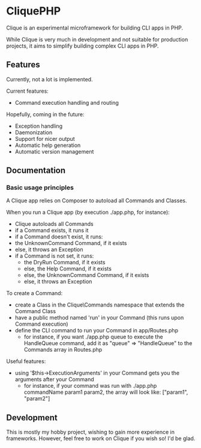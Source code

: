 # CliquePHP

Clique is an experimental microframework for building CLI apps in PHP.

While Clique is very much in development and not suitable for production projects,
it aims to simplify building complex CLI apps in PHP.

## Features
Currently, not a lot is implemented.

Current features:
 * Command execution handling and routing

Hopefully, coming in the future:
  * Exception handling
  * Daemonization
  * Support for nicer output
  * Automatic help generation
  * Automatic version management

## Documentation

### Basic usage principles

A Clique app relies on Composer to autoload all Commands and Classes.

When you run a Clique app (by execution ./app.php, for instance):
 * Clique autoloads all Commands
 * if a Command exists, it runs it
 * if a Command doesn't exist, it runs:
  * the UnknownCommand Command, if it exists
  * else, it throws an Exception
* if a Command is not set, it runs:
  * the DryRun Command, if it exists
  * else, the Help Command, if it exists
  * else, the UnknownCommand Command, if it exists
  * else, it throws an Exception

To create a Command:
 * create a Class in the Clique\\Commands namespace that extends the Command Class
 * have a public method named 'run' in your Command (this runs upon Command execution)
 * define the CLI command to run your Command in app/Routes.php
   * for instance, if you want ./app.php queue to execute the HandleQueue command,
   add it as "queue" => "HandleQueue" to the Commands array in Routes.php

Useful features:
  * using '$this->ExecutionArguments' in your Command gets you the arguments after your Command
    * for instance, if your command was run with ./app.php commandName param1 param2,
    the array will look like: ["param1", "param2"]

## Development

This is mostly my hobby project, wishing to gain more experience in frameworks.
However, feel free to work on Clique if you wish so! I'd be glad.
